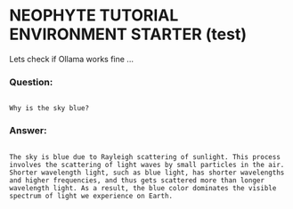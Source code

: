 # NEOPHYTE TUTORIAL ENVIRONMENT STARTER (test)

Lets check if Ollama works fine ...

### Question:
```

Why is the sky blue?

```

### Answer:
```

The sky is blue due to Rayleigh scattering of sunlight. This process involves the scattering of light waves by small particles in the air. Shorter wavelength light, such as blue light, has shorter wavelengths and higher frequencies, and thus gets scattered more than longer wavelength light. As a result, the blue color dominates the visible spectrum of light we experience on Earth.

```

